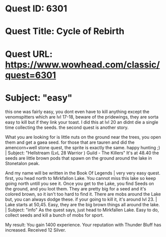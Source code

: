 # Quest ID: 6301
# Quest Title: Cycle of Rebirth
# Quest URL: https://www.wowhead.com/classic/quest=6301
# Subject: "easy"
this one was fairly easy, you dont even have to kill anything except the venomspitters which are lvl 17-18, beware of the pridewings, they are sorta easy to kill but if they link your toast. I did this at lvl 20 an didnt die a single time collecting the seeds. the second quest is another story.

What you are looking for is little nuts on the ground near the trees, you open them and get a gaea seed. for those that are tauren and did the amencorn+well stone quest, the sprite is exactly the same. happy hunting ;) | Subject: "Hellstream (LvL 28 Warrior ) Guild - The Killers"
It's at 48.40 the seeds are little brown pods that spawn on the ground around the lake in Stonetalon peak.

And my name will be written in the Book Of Legends | very very easy quest.
first, you head north to Mirkfallon Lake. You cannot miss this lake so keep going north untill you see it.
Once you get to the Lake, you find Seeds on the ground, and you loot them. They are pretty big for a seed and it's colored brown, so it isn't too hard to find it.
There are mobs around the Lake but, you can always dodge these.
if your going to kill it, it's around lvl 23. | Lake starts at 50,45. Easy, they are the big brown things all around the lake. | Subject: "info"
As the quest says, just head to Mirkfallen Lake. Easy to do, collect seeds and kill a bunch of mobs for sport.

My result:
You gain 1400 experience.
Your reputation with Thunder Bluff has increased.
Received 12 Silver.